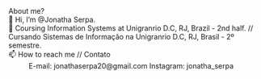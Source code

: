 <dl> About me? 
<dt> 👋 Hi, I’m @Jonatha Serpa.</dt>
<dt>🌱 Coursing Information Systems at Unigranrio D.C, RJ, Brazil - 2nd half. // Cursando Sistemas de Informação na Unigranrio D.C, RJ, Brasil - 2º semestre.</dt>
<dt>📫 How to reach me // Contato </dt>
  <dd> E-mail: jonathaserpa20@gmail.com
       Instagram: jonatha_serpa </dd>
</dl>
<!---
JonathaEu/JonathaEu is a ✨ special ✨ repository because its `README.md` (this file) appears on your GitHub profile.
You can click the Preview link to take a look at your changes.
--->
